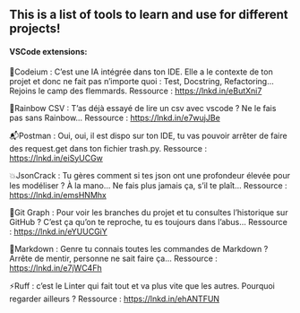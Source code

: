 ## This is a list of tools to learn and use for different projects!


#### VSCode extensions: 

🤖Codeium : C’est une IA intégrée dans ton IDE. Elle a le contexte de ton projet et donc ne fait pas n’importe quoi : Test, Docstring, Refactoring… Rejoins le camp des flemmards.
Ressource : https://lnkd.in/eButXni7

🌈Rainbow CSV : T’as déjà essayé de lire un csv avec vscode ? Ne le fais pas sans Rainbow…
Ressource : https://lnkd.in/e7wujJBe

📬Postman : Oui, oui, il est dispo sur ton IDE, tu vas pouvoir arrêter de faire des request.get dans ton fichier trash.py.
Ressource : https://lnkd.in/eiSyUCGw

💥JsonCrack : Tu gères comment si tes json ont une profondeur élevée pour les modéliser ? À la mano… Ne fais plus jamais ça, s’il te plaît…
Ressource : https://lnkd.in/emsHNMhx

🌿Git Graph : Pour voir les branches du projet et tu consultes l’historique sur GitHub ? C’est ça qu’on te reproche, tu es toujours dans l’abus…
Ressource : https://lnkd.in/eYUUCGiY

📘Markdown : Genre tu connais toutes les commandes de Markdown ? Arrête de mentir, personne ne sait faire ça...
Ressource : https://lnkd.in/e7jWC4Fh

⚡Ruff : c’est le Linter qui fait tout et va plus vite que les autres. Pourquoi regarder ailleurs ?
Ressource : https://lnkd.in/ehANTFUN

